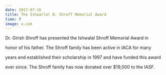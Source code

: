 ```yaml
---
date: 2017-07-16
title: The Ishwarlal B. Shroff Memorial Award
time: ?
image: a.com
---
```


Dr. Girish Shroff has presented the Ishwalal Shroff Memorial Award in

honor of his father. The Shroff family has been active in IACA for many

years and established their scholarship in 1997 and have funded this award

ever since. The Shroff family has now donated over $19,000 to the IASF.